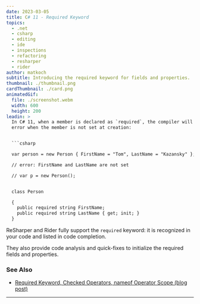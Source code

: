 ```yaml
---
date: 2023-03-05
title: C# 11 - Required Keyword
topics:
  - .net
  - csharp
  - editing
  - ide
  - inspections
  - refactoring
  - resharper
  - rider
author: matkoch
subtitle: Introducing the required keyword for fields and properties.
thumbnail: ./thumbnail.png
cardThumbnail: ./card.png
animatedGif:
  file: ./screenshot.webm
  width: 600
  height: 200
leadin: >
  In C# 11, when a member is declared as `required`, the compiler will issue an
  error when the member is not set at creation:


  ```csharp

  var person = new Person { FirstName = "Tom", LastName = "Kazansky" };

  // error: FirstName and LastName are not set

  // var p = new Person();


  class Person

  {
    public required string FirstName;
    public required string LastName { get; init; }
  }

  ```


  ReSharper and Rider fully support the `required` keyword: it is recognized in
  your code and listed in code completion.

  They also provide code analysis and quick-fixes to initialize the required
  fields and properties.


  ### See Also

  - [Required Keyword, Checked Operators, nameof Operator Scope (blog
  post)](https://blog.jetbrains.com/dotnet/2023/03/06/required-keyword-checked-operators-nameof-operator-scope-using-csharp-11-in-rider-and-resharper/)
---
```


